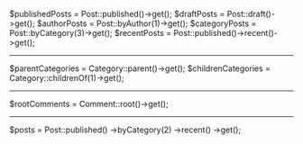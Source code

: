 $publishedPosts = Post::published()->get();
$draftPosts = Post::draft()->get();
$authorPosts = Post::byAuthor(1)->get();
$categoryPosts = Post::byCategory(3)->get();
$recentPosts = Post::published()->recent()->get();

---
$parentCategories = Category::parent()->get();
$childrenCategories = Category::childrenOf(1)->get();

---
$rootComments = Comment::root()->get();

---
$posts = Post::published()
             ->byCategory(2)
             ->recent()
             ->get();
